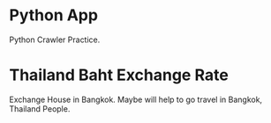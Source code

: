 # Python App
Python Crawler Practice.

# Thailand Baht Exchange Rate
Exchange House in Bangkok.
Maybe will help to go travel in Bangkok, Thailand People.
